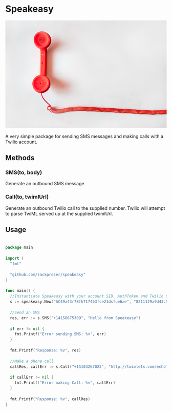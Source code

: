 # Speakeasy

![Speakeasy](img/speakeasy.png)

A very simple package for sending SMS messages and making calls with a Twilio account.

## Methods

### SMS(to, body)
Generate an outbound SMS message

### Call(to, twimlUrl)
Generate an outbound Twilio call to the supplied number. Twilio will attempt to parse TwiML served up at the supplied twimlUrl.

## Usage

```go

package main

import (
  "fmt"

  "github.com/zackproser/speakeasy"
)

func main() {
  //Instantiate Speakeasy with your account SID, AuthToken and Twilio number
  s := speakeasy.New("AC49a43r78fh717463fce21dsfue6ae", "8211129a9d43c587eftxbdh39c859666", "+555-555-5555")

  //Send an SMS
  res, err := s.SMS("+14158675309", "Hello from Speakeasy")

  if err != nil {
    fmt.Printf("Error sending SMS: %v", err)
  }

  fmt.Printf("Response: %v", res)

  //Make a phone call
  callRes, callErr := s.Call("+15103267023", "http://twimlets.com/echo?Twiml=%3CResponse%3E%3CSay%3EWelcome+to+speak+easy.%3C%2FSay%3E%3C%2FResponse%3E")

  if callErr != nil {
    fmt.Printf("Error making Call: %v", callErr)
  }

  fmt.Printf("Response: %v", callRes)
}

```